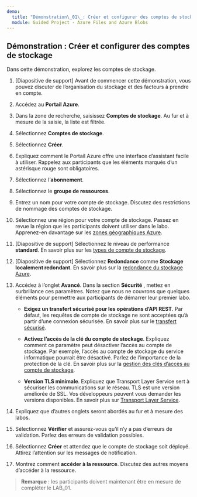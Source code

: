 ```yaml
---
demo:
  title: "Démonstration\_01\_: Créer et configurer des comptes de stockage"
  module: Guided Project - Azure Files and Azure Blobs
---
```

## Démonstration : Créer et configurer des comptes de stockage 

Dans cette démonstration, explorez les comptes de stockage.

1. [Diapositive de support] Avant de commencer cette démonstration, vous pouvez discuter de l’organisation du stockage et des facteurs à prendre en compte. 

1. Accédez au **Portail Azure**.

1. Dans la zone de recherche, saisissez **Comptes de stockage**. Au fur et à mesure de la saisie, la liste est filtrée.

1. Sélectionnez **Comptes de stockage**.

1. Sélectionnez **Créer**.

1. Expliquez comment le Portail Azure offre une interface d’assistant facile à utiliser. Rappelez aux participants que les éléments marqués d’un astérisque rouge sont obligatoires.

1. Sélectionnez l’**abonnement**.

1. Sélectionnez le **groupe de ressources**.

1. Entrez un nom pour votre compte de stockage. Discutez des restrictions de nommage des comptes de stockage.

1. Sélectionnez une région pour votre compte de stockage. Passez en revue la région que les participants doivent utiliser dans le labo. Apprenez-en davantage sur les [zones géographiques Azure](https://azure.microsoft.com/explore/global-infrastructure/geographies/).

1. [Diapositive de support] Sélectionnez le niveau de performance **standard**. En savoir plus sur les [types de compte de stockage](https://learn.microsoft.com/azure/storage/common/storage-account-overview).

1. [Diapositive de support] Sélectionnez **Redondance** comme **Stockage localement redondant**. En savoir plus sur la [redondance du stockage Azure](https://docs.microsoft.com/azure/storage/common/storage-redundancy).

1. Accédez à l’onglet **Avancé**. Dans la section **Sécurité** , mettez en surbrillance ces paramètres. Notez que nous ne couvrons que quelques éléments pour permettre aux participants de démarrer leur premier labo. 

    - **Exigez un transfert sécurisé pour les opérations d’API REST**. Par défaut, les requêtes de compte de stockage ne sont acceptées qu’à partir d’une connexion sécurisée. En savoir plus sur le [transfert sécurisé](https://learn.microsoft.com/azure/storage/common/storage-require-secure-transfer).

    - **Activez l’accès de la clé du compte de stockage**. Expliquez comment ce paramètre peut désactiver l’accès au compte de stockage. Par exemple, l’accès au compte de stockage du service informatique pourrait être désactivé. Parlez de l’importance de la protection de la clé. En savoir plus sur la [gestion des clés d’accès au compte de stockage](https://learn.microsoft.com/azure/storage/common/storage-account-keys-manage?tabs=azure-portal).

    - **Version TLS minimale**. Expliquez que Transport Layer Service sert à sécuriser les communications sur le réseau. TLS est une version améliorée de SSL. Vos développeurs peuvent vous demander les versions disponibles. En savoir plus sur [Transport Layer Service](https://learn.microsoft.com/azure/storage/common/transport-layer-security-configure-minimum-version).

1. Expliquez que d’autres onglets seront abordés au fur et à mesure des labos.

1. Sélectionnez **Vérifier** et assurez-vous qu’il n’y a pas d’erreurs de validation. Parlez des erreurs de validation possibles. 

1. Sélectionnez **Créer** et attendez que le compte de stockage soit déployé. Attirez l’attention sur les messages de notification.

1. Montrez comment **accéder à la ressource**. Discutez des autres moyens d’accéder à la ressource.

>**Remarque** : les participants doivent maintenant être en mesure de compléter le LAB_01.
